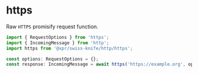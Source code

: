 # https

Raw `HTTPS` promisify request function.

```typescript
import { RequestOptions } from 'https';
import { IncomingMessage } from 'http';
import https from '@xpr/swiss-knife/http/https';

const options: RequestOptions = {};
const response: IncomingMessage = await https('https://example.org', options);
```
